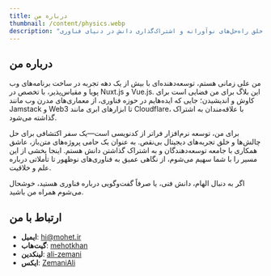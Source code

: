 ```yaml
---
title: درباره من
thumbnail: /content/physics.webp
description: "من علی زمانی هستم؛ توسعه‌دهنده‌ای کنجکاو، مشتاق به خلق راه‌حل‌های نوآورانه و اشتراک‌گذاری دانش در دنیای فناوری."
---
```


## درباره من

من علی زمانی هستم، توسعه‌دهنده‌ای با بیش از یک دهه تجربه در ساخت برنامه‌های وب پویا و مقیاس‌پذیر، با تخصص در Nuxt.js و Vue.js. این بلاگ برای من فضایی است برای کاوش و اندیشیدن؛ جایی که ایده‌هایم در حوزه فناوری، از معماری‌های مدرن وب مانند Jamstack و Web3 تا ابزارهای ابری مانند Cloudflare، با علاقه‌مندان به اشتراک گذاشته می‌شود.

برای من، توسعه نرم‌افزار فراتر از کدنویسی است—یک سفر اکتشافی برای حل چالش‌ها و خلق تجربه‌های دیجیتال بی‌نقص. به عنوان یک حامی پروژه‌های متن‌باز، عاشق همکاری با جامعه توسعه‌دهندگان و به اشتراک گذاشتن دانش هستم. اینجا بخشی از این مسیر را با شما سهیم می‌شوم، از نگاهی عمیق به فناوری‌های نوظهور تا تأملاتی درباره علم و خلاقیت.

اگر به دنبال الهام، دانش فنی، یا صرفاً گفت‌وگویی درباره فناوری هستید، خوشحال می‌شوم همراه من باشید.

## ارتباط با من

- **ایمیل**: hi@mohet.ir
- **گیت‌هاب**: [mehotkhan](https://github.com/mehotkhan)
- **لینکدین**: [ali-zemani](https://www.linkedin.com/in/ali-zemani/)
- **ایکس**: [ZemaniAli](https://x.com/ZemaniAli)
